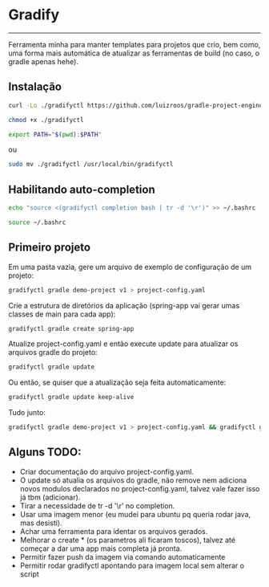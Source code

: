 # Gradify

---

Ferramenta minha para manter templates para projetos que crio, bem como, uma forma mais automática de atualizar as ferramentas de build (no caso, o gradle apenas hehe).

## Instalação

```bash
curl -Lo ./gradifyctl https://github.com/luizroos/gradle-project-engine/blob/main/client-tool/gradifyctl
```

```bash  
chmod +x ./gradifyctl
```

```bash  
export PATH="$(pwd):$PATH"
```
ou 
```bash
sudo mv ./gradifyctl /usr/local/bin/gradifyctl
```

## Habilitando auto-completion

```bash
echo "source <(gradifyctl completion bash | tr -d '\r')" >> ~/.bashrc
```

```bash
source ~/.bashrc
```

## Primeiro projeto

Em uma pasta vazia, gere um arquivo de exemplo de configuração de um projeto:
```bash
gradifyctl gradle demo-project v1 > project-config.yaml
```

Crie a estrutura de diretórios da aplicação (spring-app vai gerar umas classes de main para cada app):
```bash
gradifyctl gradle create spring-app
```

Atualize project-config.yaml e então execute update para atualizar os arquivos gradle do projeto:
```bash
gradifyctl gradle update
```

Ou então, se quiser que a atualização seja feita automaticamente:
```bash
gradifyctl gradle update keep-alive
```

Tudo junto:
```bash
gradifyctl gradle demo-project v1 > project-config.yaml && gradifyctl gradle create spring-app && gradifyctl gradle update keep-alive
```

## Alguns TODO:

- Criar documentação do arquivo project-config.yaml.
- O update só atualia os arquivos do gradle, não remove nem adiciona novos modulos declarados no project-config.yaml, talvez vale fazer isso já tbm (adicionar).
- Tirar a necessidade de tr -d '\r' no completion.
- Usar uma imagem menor (eu mudei para ubuntu pq queria rodar java, mas desisti).
- Achar uma ferramenta para identar os arquivos gerados.
- Melhorar o create * (os parametros ali ficaram toscos), talvez até começar a dar uma app mais completa já pronta.
- Permitir fazer push da imagem via comando automaticamente
- Permitir rodar gradifyctl apontando para imagem local sem alterar o script